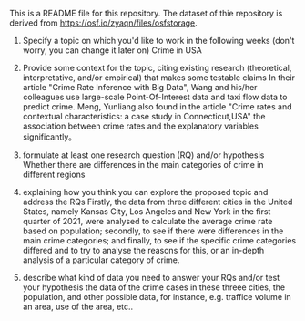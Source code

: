 This is a README file for this repository. The dataset of thie repository is derived from https://osf.io/zyaqn/files/osfstorage.

1. Specify a topic on which you'd like to work in the following weeks (don't worry, you can change it later on)
   Crime in USA
   
2. Provide some context for the topic, citing existing research (theoretical, interpretative, and/or empirical) that makes some testable claims
   In their article "Crime Rate Inference with Big Data", Wang and his/her colleagues use large-scale Point-Of-Interest data and taxi flow data to predict crime. Meng, Yunliang also found in the article "Crime rates and contextual characteristics: a case study in Connecticut,USA" the association between crime rates and the explanatory variables significantly。
   
3. formulate at least one research question (RQ) and/or hypothesis
   Whether there are differences in the main categories of crime in different regions
   
4. explaining how you think you can explore the proposed topic and address the RQs
   Firstly, the data from three different cities in the United States, namely Kansas City, Los Angeles and New York in the first quarter of 2021, were analysed to calculate the average crime rate based on population; secondly, to see if there were differences in the main crime categories; and finally, to see if the specific crime categories differed and to try to analyse the reasons for this, or an in-depth analysis of a particular category of crime.
   
5. describe what kind of data you need to answer your RQs and/or test your hypothesis
   the data of the crime cases in these threee cities, the population, and other possible data, for instance, e.g. traffice volume in an area, use of the area, etc..
   



